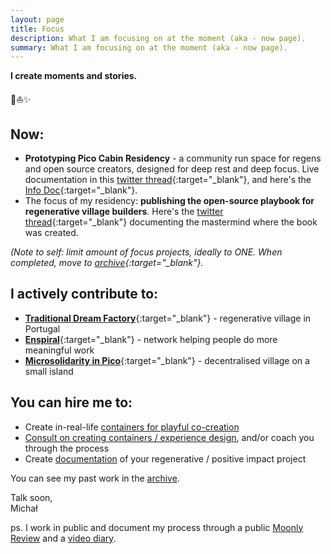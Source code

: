 ```yaml
---
layout: page
title: Focus
description: What I am focusing on at the moment (aka - now page).
summary: What I am focusing on at the moment (aka - now page).
---
```


**I create moments and stories.**

<p>🌳⛵️✨</p>

## Now:

- **Prototyping Pico Cabin Residency** - a community run space for regens and open source creators, designed for deep rest and deep focus. Live documentation in this [twitter thread](https://twitter.com/michalkorzonek/status/1578695706466222080?s=20&t=CrGEdV_kJuVTRUqsIrsVkg){:target="_blank"}, and here's the [Info Doc](https://docs.google.com/document/d/1Zbz3Ka5x7zVrJwBafn2mdW2oqRrdxNXoIMzwTkZiFIY/edit?usp=sharing){:target="_blank"}.
- The focus of my residency: **publishing the open-source playbook for regenerative village builders**. Here's the [twitter thread](https://twitter.com/michalkorzonek/status/1565240255564980225?s=20&t=CrGEdV_kJuVTRUqsIrsVkg){:target="_blank"} documenting the mastermind where the book was created.

*(Note to self: limit amount of focus projects, ideally to ONE. When completed, move to [archive](/archive){:target="_blank"}.*

## I actively contribute to:

- [**Traditional Dream Factory**](https://traditionaldreamfactory.com){:target="_blank"} - regenerative village in Portugal
- [**Enspiral**](https://enspiral.com){:target="_blank"} - network helping people do more meaningful work
- [**Microsolidarity in Pico**](https://pico.microsolidarity.cc){:target="_blank"} - decentralised village on a small island

## You can hire me to:

- Create in-real-life [containers for playful co-creation](/experiences)
- [Consult on creating containers / experience design](/experience-design-consulting), and/or coach you through the process
- Create [documentation](/documentation) of your regenerative / positive impact project

You can see my past work in the [archive](/archive).

Talk soon,<br>
Michał

ps. I work in public and document my process through a public [Moonly Review](/moonly-reviews) and a [video diary](/one-second-a-day).